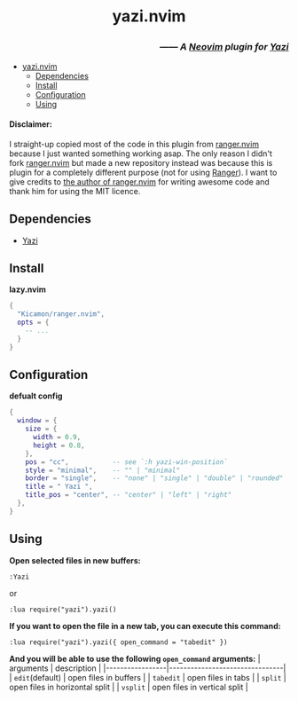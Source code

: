 <h1 align="center">

yazi.nvim

</h1>
<h3 align="right">

*—— A [Neovim](https://github.com/neovim/neovim) plugin for [Yazi](https://github.com/sxyazi/yazi)*

</h3>

<!--toc:start-->
- [yazi.nvim](#yazi.nvim)
  - [Dependencies](#dependencies)
  - [Install](#install)
  - [Configuration](#configuration)
  - [Using](#using)
<!--toc:end-->

#### Disclaimer:
I straight-up copied most of the code in this plugin from [ranger.nvim](https://github.com/Kicamon/ranger.nvim) because I just wanted something working asap. The only reason I didn't fork [ranger.nvim](https://github.com/Kicamon/ranger.nvim) but made a new repository instead was because this is plugin for a completely different purpose (not for using [Ranger](https://github.com/ranger/ranger)). I want to give credits to [the author of ranger.nvim](https://github.com/Kicamon) for writing awesome code and thank him for using the MIT licence.

## Dependencies
- [Yazi](https://github.com/sxyazi/yazi)
## Install
**lazy.nvim**
```lua
{
  "Kicamon/ranger.nvim",
  opts = {
    -- ...
  }
}
```
## Configuration
**defualt config**
```lua
{
  window = {
    size = {
      width = 0.9,
      height = 0.8,
    },
    pos = "cc",           -- see `:h yazi-win-position`
    style = "minimal",    -- "" | "minimal"
    border = "single",    -- "none" | "single" | "double" | "rounded" | "solid" | "shadow"
    title = " Yazi ",
    title_pos = "center", -- "center" | "left" | "right"
  },
}
```
## Using
**Open selected files in new buffers:**
```vim
:Yazi
```
or
```vim
:lua require("yazi").yazi()
```
**If you want to open the file in a new tab, you can execute this command:**
```vim
:lua require("yazi").yazi({ open_command = "tabedit" })
```
**And you will be able to use the following `open_command` arguments:**
| arguments       | description                    |
|-----------------|--------------------------------|
| `edit`(default) | open files in buffers          |
| `tabedit`       | open files in tabs             |
| `split`         | open files in horizontal split |
| `vsplit`        | open files in vertical split   |
